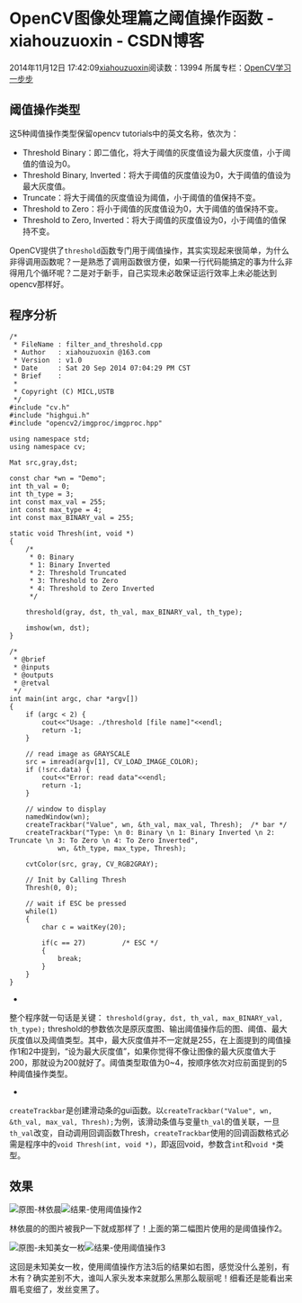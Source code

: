 # OpenCV图像处理篇之阈值操作函数 - xiahouzuoxin - CSDN博客





2014年11月12日 17:42:09[xiahouzuoxin](https://me.csdn.net/xiahouzuoxin)阅读数：13994
所属专栏：[OpenCV学习一步步](https://blog.csdn.net/column/details/zx-opencv.html)









## 阈值操作类型

这5种阈值操作类型保留opencv tutorials中的英文名称，依次为：
- Threshold Binary：即二值化，将大于阈值的灰度值设为最大灰度值，小于阈值的值设为0。
- Threshold Binary, Inverted：将大于阈值的灰度值设为0，大于阈值的值设为最大灰度值。
- Truncate：将大于阈值的灰度值设为阈值，小于阈值的值保持不变。
- Threshold to Zero：将小于阈值的灰度值设为0，大于阈值的值保持不变。
- Threshold to Zero, Inverted：将大于阈值的灰度值设为0，小于阈值的值保持不变。

OpenCV提供了`threshold`函数专门用于阈值操作，其实实现起来很简单，为什么非得调用函数呢？一是熟悉了调用函数很方便，如果一行代码能搞定的事为什么非得用几个循环呢？二是对于新手，自己实现未必敢保证运行效率上未必能达到opencv那样好。

## 程序分析

```
/*
 * FileName : filter_and_threshold.cpp
 * Author   : xiahouzuoxin @163.com
 * Version  : v1.0
 * Date     : Sat 20 Sep 2014 07:04:29 PM CST
 * Brief    : 
 * 
 * Copyright (C) MICL,USTB
 */
#include "cv.h"
#include "highgui.h"
#include "opencv2/imgproc/imgproc.hpp"

using namespace std;
using namespace cv;

Mat src,gray,dst;

const char *wn = "Demo";
int th_val = 0;
int th_type = 3;
int const max_val = 255;
int const max_type = 4;
int const max_BINARY_val = 255;

static void Thresh(int, void *)
{
    /*
     * 0: Binary
     * 1: Binary Inverted
     * 2: Threshold Truncated
     * 3: Threshold to Zero
     * 4: Threshold to Zero Inverted
     */
    
    threshold(gray, dst, th_val, max_BINARY_val, th_type);

    imshow(wn, dst);
}

/*
 * @brief   
 * @inputs  
 * @outputs 
 * @retval  
 */
int main(int argc, char *argv[])
{
    if (argc < 2) {
        cout<<"Usage: ./threshold [file name]"<<endl;
        return -1;
    }

    // read image as GRAYSCALE
    src = imread(argv[1], CV_LOAD_IMAGE_COLOR);
    if (!src.data) {
        cout<<"Error: read data"<<endl;
        return -1;
    }

    // window to display
    namedWindow(wn);
    createTrackbar("Value", wn, &th_val, max_val, Thresh);  /* bar */
    createTrackbar("Type: \n 0: Binary \n 1: Binary Inverted \n 2: Truncate \n 3: To Zero \n 4: To Zero Inverted", 
            wn, &th_type, max_type, Thresh);

    cvtColor(src, gray, CV_RGB2GRAY);

    // Init by Calling Thresh
    Thresh(0, 0);

    // wait if ESC be pressed
    while(1)
    {
        char c = waitKey(20);

        if(c == 27)         /* ESC */
        {
            break;
        }
    }
}
```
- 
整个程序就一句话是关键：
`threshold(gray, dst, th_val, max_BINARY_val, th_type);`
threshold的参数依次是原灰度图、输出阈值操作后的图、阈值、最大灰度值以及阈值类型。其中，最大灰度值并不一定就是255，在上面提到的阈值操作1和2中提到，“设为最大灰度值”，如果你觉得不像让图像的最大灰度值大于200，那就设为200就好了。阈值类型取值为0~4，按顺序依次对应前面提到的5种阈值操作类型。

- 
`createTrackbar`是创建滑动条的gui函数。以`createTrackbar("Value", wn, &th_val, max_val, Thresh);`为例，该滑动条值与变量`th_val`的值关联，一旦`th_val`改变，自动调用回调函数Thresh，`createTrackbar`使用的回调函数格式必需是程序中的`void Thresh(int, void *)`，即返回void，参数含`int`和`void *`类型。


## 效果

![原图-林依晨](http://xiahouzuoxin.github.io/notes/images/OpenCV%E5%9B%BE%E5%83%8F%E5%A4%84%E7%90%86%E7%AF%87%E4%B9%8B%E9%98%88%E5%80%BC%E6%93%8D%E4%BD%9C%E5%87%BD%E6%95%B0/%E5%8E%9F%E5%9B%BE-%E6%9E%97%E4%BE%9D%E6%99%A8.png)![结果-使用阈值操作2](http://xiahouzuoxin.github.io/notes/images/OpenCV%E5%9B%BE%E5%83%8F%E5%A4%84%E7%90%86%E7%AF%87%E4%B9%8B%E9%98%88%E5%80%BC%E6%93%8D%E4%BD%9C%E5%87%BD%E6%95%B0/%E7%BB%93%E6%9E%9C-%E4%BD%BF%E7%94%A8%E9%98%88%E5%80%BC%E6%93%8D%E4%BD%9C2.png)

林依晨的的图片被我P一下就成那样了！上面的第二幅图片使用的是阈值操作2。

![原图-未知美女一枚](http://xiahouzuoxin.github.io/notes/images/OpenCV%E5%9B%BE%E5%83%8F%E5%A4%84%E7%90%86%E7%AF%87%E4%B9%8B%E9%98%88%E5%80%BC%E6%93%8D%E4%BD%9C%E5%87%BD%E6%95%B0/%E5%8E%9F%E5%9B%BE-%E6%9C%AA%E7%9F%A5%E7%BE%8E%E5%A5%B3%E4%B8%80%E6%9E%9A.png)![结果-使用阈值操作3](http://xiahouzuoxin.github.io/notes/images/OpenCV%E5%9B%BE%E5%83%8F%E5%A4%84%E7%90%86%E7%AF%87%E4%B9%8B%E9%98%88%E5%80%BC%E6%93%8D%E4%BD%9C%E5%87%BD%E6%95%B0/%E7%BB%93%E6%9E%9C-%E4%BD%BF%E7%94%A8%E9%98%88%E5%80%BC%E6%93%8D%E4%BD%9C3.png)

这回是未知美女一枚，使用阈值操作方法3后的结果如右图，感觉没什么差别，有木有？确实差别不大，谁叫人家头发本来就那么黑那么靓丽呢！细看还是能看出来眉毛变细了，发丝变黑了。



